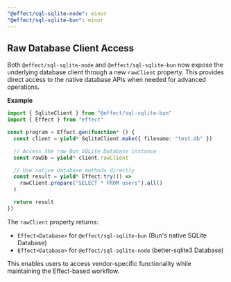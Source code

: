 ```yaml
---
"@effect/sql-sqlite-node": minor
"@effect/sql-sqlite-bun": minor
---
```


## Raw Database Client Access

Both `@effect/sql-sqlite-node` and `@effect/sql-sqlite-bun` now expose the underlying database client through a new `rawClient` property. This provides direct access to the native database APIs when needed for advanced operations.

**Example**

```ts
import { SqliteClient } from "@effect/sql-sqlite-bun"
import { Effect } from "effect"

const program = Effect.gen(function* () {
  const client = yield* SqliteClient.make({ filename: "test.db" })

  // Access the raw Bun SQLite Database instance
  const rawDb = yield* client.rawClient

  // Use native database methods directly
  const result = yield* Effect.try(() =>
    rawClient.prepare("SELECT * FROM users").all()
  )

  return result
})
```

The `rawClient` property returns:

- `Effect<Database>` for `@effect/sql-sqlite-bun` (Bun's native SQLite Database)
- `Effect<Database>` for `@effect/sql-sqlite-node` (better-sqlite3 Database)

This enables users to access vendor-specific functionality while maintaining the Effect-based workflow.
